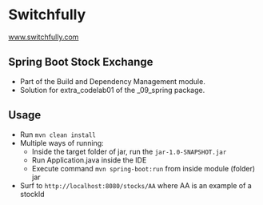 # Switchfully

www.switchfully.com

## Spring Boot Stock Exchange

- Part of the Build and Dependency Management module.
- Solution for extra_codelab01 of the _09_spring package.

## Usage

- Run `mvn clean install`
- Multiple ways of running:
    - Inside the target folder of jar, run the `jar-1.0-SNAPSHOT.jar`
    - Run Application.java inside the IDE
    - Execute command `mvn spring-boot:run` from inside module (folder) jar
- Surf to `http://localhost:8080/stocks/AA` where AA is an example of a stockId
  